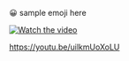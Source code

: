 
😀 sample emoji here

[![Watch the video](https://i.imgur.com/vKb2F1B.png)](https://youtu.be/uilkmUoXoLU)

https://youtu.be/uilkmUoXoLU
